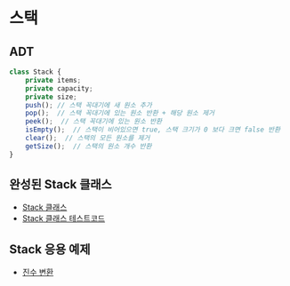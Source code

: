 # 스택

## ADT

```typescript
class Stack {
	private items;
	private capacity;
	private size;
	push(); // 스택 꼭대기에 새 원소 추가
	pop();  // 스택 꼭대기에 있는 원소 반환 + 해당 원소 제거
	peek();  // 스택 꼭대기에 있는 원소 반환
	isEmpty();  // 스택이 비어있으면 true, 스택 크기가 0 보다 크면 false 반환
	clear();  // 스택의 모든 원소를 제거
	getSize();  // 스택의 원소 개수 반환
}
```


## 완성된 Stack 클래스

- [Stack 클래스](./Stack.ts)
- [Stack 클래스 테스트코드](./Stack.test.ts)


## Stack 응용 예제

- [진수 변환](./Stack.application.test.ts)


